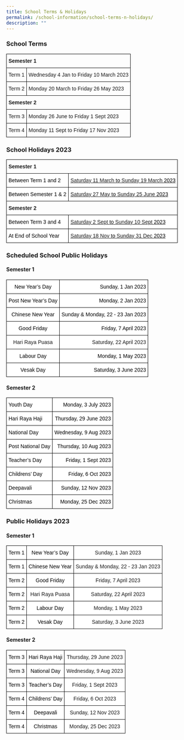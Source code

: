 ```yaml
---
title: School Terms & Holidays
permalink: /school-information/school-terms-n-holidays/
description: ""
---
```

### School Terms

<style type="text/css">
.tg  {border-collapse:collapse;border-spacing:0;}
.tg td{border-color:black;border-style:solid;border-width:1px;font-family:Arial, sans-serif;font-size:14px;
  overflow:hidden;padding:10px 5px;word-break:normal;}
.tg th{border-color:black;border-style:solid;border-width:1px;font-family:Arial, sans-serif;font-size:14px;
  font-weight:normal;overflow:hidden;padding:10px 5px;word-break:normal;}
.tg .tg-1wig{font-weight:bold;text-align:left;vertical-align:top}
.tg .tg-0lax{text-align:left;vertical-align:top}
</style>
<table class="tg">
<thead>
  <tr>
    <th class="tg-1wig" colspan="2">Semester 1</th>
  </tr>
</thead>
<tbody>
  <tr>
    <td class="tg-0lax">Term 1</td>
    <td class="tg-0lax">Wednesday 4 Jan to Friday 10 March 2023</td>
  </tr>
  <tr>
    <td class="tg-0lax">Term 2</td>
    <td class="tg-0lax">Monday 20 March to Friday 26 May 2023</td>
  </tr>
  <tr>
    <td class="tg-1wig" colspan="2">Semester 2</td>
  </tr>
  <tr>
    <td class="tg-0lax">Term 3</td>
    <td class="tg-0lax">Monday 26 June to Friday 1 Sept 2023</td>
  </tr>
  <tr>
    <td class="tg-0lax">Term 4</td>
    <td class="tg-0lax">Monday 11 Sept to Friday 17 Nov 2023</td>
  </tr>
</tbody>
</table>

### School Holidays 2023

<style type="text/css">
.tg  {border-collapse:collapse;border-spacing:0;}
.tg td{border-color:black;border-style:solid;border-width:1px;font-family:Arial, sans-serif;font-size:14px;
  overflow:hidden;padding:10px 5px;word-break:normal;}
.tg th{border-color:black;border-style:solid;border-width:1px;font-family:Arial, sans-serif;font-size:14px;
  font-weight:normal;overflow:hidden;padding:10px 5px;word-break:normal;}
.tg .tg-1wig{font-weight:bold;text-align:left;vertical-align:top}
.tg .tg-yst8{background-color:#FFF;text-align:left;text-decoration:underline;vertical-align:top}
.tg .tg-ktyi{background-color:#FFF;text-align:left;vertical-align:top}
</style>
<table class="tg">
<thead>
  <tr>
    <th class="tg-1wig" colspan="2">Semester 1</th>
  </tr>
</thead>
<tbody>
  <tr>
    <td class="tg-ktyi"><span style="font-weight:400;color:#000">Between Term 1 and 2</span></td>
    <td class="tg-yst8">Saturday 11 March <span style="font-weight:400;color:#000">to</span> Sunday 19 March <span style="font-weight:400;color:#000">2023</span></td>
  </tr>
  <tr>
    <td class="tg-ktyi"><span style="font-weight:400;color:#000">Between Semester 1 &amp; 2</span></td>
    <td class="tg-yst8">Saturday 27 May <span style="font-weight:400;color:#000">to</span> Sunday 25 June <span style="font-weight:400;color:#000">2023</span></td>
  </tr>
  <tr>
    <td class="tg-1wig" colspan="2">Semester 2</td>
  </tr>
  <tr>
    <td class="tg-ktyi"><span style="font-weight:400;color:#000">Between Term 3 and 4</span></td>
    <td class="tg-yst8">Saturday 2 Sept <span style="font-weight:400;color:#000">to</span> Sunday 10 Sept <span style="font-weight:400;color:#000">2023</span></td>
  </tr>
  <tr>
    <td class="tg-ktyi"><span style="font-weight:400;color:#000">At End of School Year</span></td>
    <td class="tg-yst8">Saturday 18 Nov <span style="font-weight:400;color:#000">to</span> Sunday 31 Dec <span style="font-weight:400;color:#000">2023</span></td>
  </tr>
</tbody>
</table>

### Scheduled School Public Holidays

#### Semester 1
<style type="text/css">
.tg  {border-collapse:collapse;border-spacing:0;}
.tg td{border-color:black;border-style:solid;border-width:1px;font-family:Arial, sans-serif;font-size:14px;
  overflow:hidden;padding:10px 5px;word-break:normal;}
.tg th{border-color:black;border-style:solid;border-width:1px;font-family:Arial, sans-serif;font-size:14px;
  font-weight:normal;overflow:hidden;padding:10px 5px;word-break:normal;}
.tg .tg-o3c1{background-color:#FFF;text-align:right;vertical-align:middle}
.tg .tg-eelb{background-color:#FFF;text-align:right;vertical-align:top}
.tg .tg-7yig{background-color:#FFF;text-align:center;vertical-align:top}
.tg .tg-f4yw{background-color:#FFF;text-align:center;vertical-align:middle}
</style>
<table class="tg">
<thead>
  <tr>
    <th class="tg-7yig"><span style="font-weight:400;color:#000">New Year’s Day</span></th>
    <th class="tg-eelb"><span style="font-weight:400;color:#000">Sunday, 1 Jan 2023</span></th>
  </tr>
</thead>
<tbody>
  <tr>
    <td class="tg-7yig"><span style="font-weight:400;color:#000">Post New Year’s Day</span></td>
    <td class="tg-eelb"><span style="font-weight:400;color:#000">Monday, 2 Jan 2023</span></td>
  </tr>
  <tr>
    <td class="tg-7yig"><span style="font-weight:400;color:#000">Chinese New Year</span></td>
    <td class="tg-eelb"><span style="font-weight:400;color:#000">Sunday &amp; Monday, 22 - 23 Jan 2023</span></td>
  </tr>
  <tr>
    <td class="tg-7yig"><span style="font-weight:400;color:#000">Good Friday</span></td>
    <td class="tg-eelb"><span style="font-weight:400;color:#000">Friday, 7 April 2023</span></td>
  </tr>
  <tr>
    <td class="tg-f4yw">      Hari Raya Puasa</td>
    <td class="tg-o3c1">      Saturday, 22 April 2023</td>
  </tr>
  <tr>
    <td class="tg-7yig"><span style="font-weight:400;color:#000">Labour Day</span></td>
    <td class="tg-eelb"><span style="font-weight:400;color:#000">Monday, 1 May 2023</span></td>
  </tr>
  <tr>
    <td class="tg-7yig"><span style="font-weight:400;color:#000">Vesak Day</span><br></td>
    <td class="tg-eelb"><span style="font-weight:400;color:#000">Saturday, 3 June 2023</span><br></td>
  </tr>
</tbody>
</table>

#### Semester 2

<style type="text/css">
.tg  {border-collapse:collapse;border-spacing:0;}
.tg td{border-color:black;border-style:solid;border-width:1px;font-family:Arial, sans-serif;font-size:14px;
  overflow:hidden;padding:10px 5px;word-break:normal;}
.tg th{border-color:black;border-style:solid;border-width:1px;font-family:Arial, sans-serif;font-size:14px;
  font-weight:normal;overflow:hidden;padding:10px 5px;word-break:normal;}
.tg .tg-eelb{background-color:#FFF;text-align:right;vertical-align:top}
.tg .tg-lqy6{text-align:right;vertical-align:top}
.tg .tg-ktyi{background-color:#FFF;text-align:left;vertical-align:top}
.tg .tg-0lax{text-align:left;vertical-align:top}
</style>
<table class="tg">
<thead>
  <tr>
    <th class="tg-ktyi"><span style="font-weight:400;color:#000">Youth Day</span></th>
    <th class="tg-eelb"><span style="font-weight:400;color:#000">Monday, 3 July 2023</span></th>
  </tr>
</thead>
<tbody>
  <tr>
    <td class="tg-ktyi"><span style="font-weight:400;color:#000">Hari Raya Haji</span></td>
    <td class="tg-eelb"><span style="font-weight:400;color:#000">Thursday, 29 June 2023</span></td>
  </tr>
  <tr>
    <td class="tg-ktyi"><span style="font-weight:400;color:#000">National Day</span></td>
    <td class="tg-eelb"><span style="font-weight:400;color:#000">Wednesday, 9 Aug 2023</span></td>
  </tr>
  <tr>
    <td class="tg-ktyi"><span style="font-weight:400;color:#000">Post National Day</span></td>
    <td class="tg-eelb"><span style="font-weight:400;color:#000">Thursday, 10 Aug 2023</span></td>
  </tr>
  <tr>
    <td class="tg-ktyi"><span style="font-weight:400;color:#000">Teacher’s Day</span></td>
    <td class="tg-eelb"><span style="font-weight:400;color:#000">Friday, 1 Sept 2023</span></td>
  </tr>
  <tr>
    <td class="tg-ktyi"><span style="font-weight:400;color:#000">Childrens’ Day</span></td>
    <td class="tg-eelb"><span style="font-weight:400;color:#000">Friday, 6 Oct 2023</span></td>
  </tr>
  <tr>
    <td class="tg-ktyi"><span style="font-weight:400;color:#000">Deepavali</span></td>
    <td class="tg-eelb"><span style="font-weight:400;color:#000">Sunday, 12 Nov 2023</span></td>
  </tr>
  <tr>
    <td class="tg-0lax"><span style="font-weight:400;color:#000">Christmas</span></td>
    <td class="tg-lqy6"><span style="font-weight:400;color:#000">Monday, 25 Dec 2023</span></td>
  </tr>
</tbody>
</table>

### Public Holidays 2023

#### Semester 1

<style type="text/css">
.tg  {border-collapse:collapse;border-spacing:0;}
.tg td{border-color:black;border-style:solid;border-width:1px;font-family:Arial, sans-serif;font-size:14px;
  overflow:hidden;padding:10px 5px;word-break:normal;}
.tg th{border-color:black;border-style:solid;border-width:1px;font-family:Arial, sans-serif;font-size:14px;
  font-weight:normal;overflow:hidden;padding:10px 5px;word-break:normal;}
.tg .tg-7yig{background-color:#FFF;text-align:center;vertical-align:top}
</style>
<table class="tg">
<thead>
  <tr>
    <th class="tg-7yig"><span style="font-weight:400;color:#000">Term 1</span></th>
    <th class="tg-7yig"><span style="font-weight:400;color:#000">New Year’s Day</span></th>
    <th class="tg-7yig">      Sunday, 1 Jan 2023</th>
  </tr>
</thead>
<tbody>
  <tr>
    <td class="tg-7yig"><span style="font-weight:400;color:#000">Term 1</span></td>
    <td class="tg-7yig"><span style="font-weight:400;color:#000">Chinese New Year</span></td>
    <td class="tg-7yig">      Sunday &amp; Monday, 22 - 23 Jan 2023</td>
  </tr>
  <tr>
    <td class="tg-7yig"><span style="font-weight:400;color:#000">Term 2</span></td>
    <td class="tg-7yig"><span style="font-weight:400;color:#000">Good Friday</span></td>
    <td class="tg-7yig">      Friday, 7 April 2023</td>
  </tr>
  <tr>
    <td class="tg-7yig"><span style="font-weight:400;color:#000">Term 2</span></td>
    <td class="tg-7yig"><span style="background-color:initial">Hari Raya Puasa</span><br></td>
    <td class="tg-7yig">      Saturday, 22 April 2023<br></td>
  </tr>
  <tr>
    <td class="tg-7yig"><span style="font-weight:400;color:#000">Term 2</span></td>
    <td class="tg-7yig"><span style="font-weight:400;color:#000">Labour Day </span><br></td>
    <td class="tg-7yig">      Monday, 1 May 2023</td>
  </tr>
  <tr>
    <td class="tg-7yig"><span style="font-weight:400;color:#000">Term 2</span></td>
    <td class="tg-7yig"><span style="font-weight:400;color:#000">Vesak Day</span></td>
    <td class="tg-7yig"><span style="background-color:initial">Saturday, 3 June 2023</span></td>
  </tr>
</tbody>
</table>

#### Semester 2

<style type="text/css">
.tg  {border-collapse:collapse;border-spacing:0;}
.tg td{border-color:black;border-style:solid;border-width:1px;font-family:Arial, sans-serif;font-size:14px;
  overflow:hidden;padding:10px 5px;word-break:normal;}
.tg th{border-color:black;border-style:solid;border-width:1px;font-family:Arial, sans-serif;font-size:14px;
  font-weight:normal;overflow:hidden;padding:10px 5px;word-break:normal;}
.tg .tg-7yig{background-color:#FFF;text-align:center;vertical-align:top}
</style>
<table class="tg">
<thead>
  <tr>
    <th class="tg-7yig"><span style="font-weight:400;color:#000">Term 3</span></th>
    <th class="tg-7yig"><span style="font-weight:400;color:#000">Hari Raya Haji</span></th>
    <th class="tg-7yig"><span style="background-color:initial">Thursday, 29 June 2023</span></th>
  </tr>
</thead>
<tbody>
  <tr>
    <td class="tg-7yig"><span style="font-weight:400;color:#000">Term 3</span></td>
    <td class="tg-7yig"><span style="font-weight:400;color:#000">National Day</span></td>
    <td class="tg-7yig"><span style="background-color:initial">Wednesday, 9 Aug 2023</span></td>
  </tr>
  <tr>
    <td class="tg-7yig"><span style="font-weight:400;color:#000">Term 3</span></td>
    <td class="tg-7yig"><span style="font-weight:400;color:#000">Teacher’s Day</span></td>
    <td class="tg-7yig"><span style="background-color:initial">Friday, 1 Sept 2023</span></td>
  </tr>
  <tr>
    <td class="tg-7yig"><span style="font-weight:400;color:#000">Term 4</span></td>
    <td class="tg-7yig"><span style="font-weight:400;color:#000">Childrens’ Day</span></td>
    <td class="tg-7yig"><span style="background-color:initial">Friday, 6 Oct 2023</span></td>
  </tr>
  <tr>
    <td class="tg-7yig"><span style="font-weight:400;color:#000">Term 4</span></td>
    <td class="tg-7yig"><span style="font-weight:400;color:#000">Deepavali</span></td>
    <td class="tg-7yig"><span style="background-color:initial">Sunday, 12 Nov 2023</span></td>
  </tr>
  <tr>
    <td class="tg-7yig"><span style="font-weight:400;color:#000">Term 4</span></td>
    <td class="tg-7yig"><span style="font-weight:400;color:#000">Christmas</span></td>
    <td class="tg-7yig"><span style="background-color:initial">Monday, 25 Dec 2023</span></td>
  </tr>
</tbody>
</table>